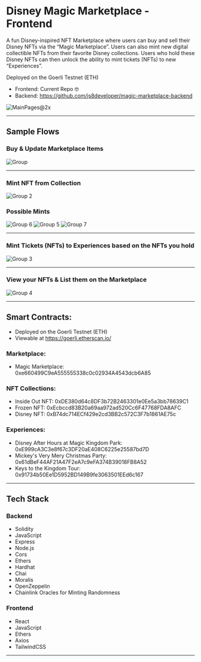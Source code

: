 # Disney Magic Marketplace - Frontend

A fun Disney-inspired NFT Marketplace where users can buy and sell their Disney NFTs via the “Magic Marketplace”. Users can also mint new digital collectible NFTs from their favorite Disney collections. Users who hold these Disney NFTs can then unlock the ability to mint tickets (NFTs) to new “Experiences”.

Deployed on the Goerli Testnet (ETH)

- Frontend: Current Repo 🤓
- Backend: https://github.com/js8developer/magic-marketplace-backend

![MainPages@2x](https://user-images.githubusercontent.com/36863375/201825895-db0aa393-608a-455c-93b4-abcadd47e661.png)

-- -- -- -- -- --
## Sample Flows

### Buy & Update Marketplace Items

![Group](https://user-images.githubusercontent.com/36863375/201873593-6880902c-7a20-45c0-a021-a66dc91c87d0.png)

-- -- -- -- -- --

### Mint NFT from Collection

![Group 2](https://user-images.githubusercontent.com/36863375/201873605-d3cb5ec5-4d7a-4c91-b71f-ffc00b21ea3b.png)

### Possible Mints

![Group 6](https://user-images.githubusercontent.com/36863375/201880219-33716e46-4a98-4556-9e7b-752f784cf864.png)
![Group 5](https://user-images.githubusercontent.com/36863375/201880292-fbac1810-47f4-4e68-b940-f41df5ae3157.png)
![Group 7](https://user-images.githubusercontent.com/36863375/201880263-eea52238-a2be-40e1-959d-073a7376f4dd.png)

-- -- -- -- -- --

### Mint Tickets (NFTs) to Experiences based on the NFTs you hold

![Group 3](https://user-images.githubusercontent.com/36863375/201873621-c2ab9e82-4718-403c-bd22-27a9ba1b5dce.png)

-- -- -- -- -- --

### View your NFTs & List them on the Marketplace

![Group 4](https://user-images.githubusercontent.com/36863375/201873641-41954076-2529-4446-a0c0-51e214a35304.png)

-- -- -- -- -- --

## Smart Contracts:
- Deployed on the Goerli Testnet (ETH)
- Viewable at https://goerli.etherscan.io/

### Marketplace: 
- Magic Marketplace: 0xe660499C9eA555555338c0c02934A4543dcb6A85

### NFT Collections:
- Inside Out NFT: 0xDE380d64c8DF3b72B2463301e0Ee5a3bb78639C1
- Frozen NFT: 0xEcbccd83B20a69aa972ad520Cc6F47768FDA8AFC
- Disney NFT: 0xB74dc714ECf429e2cd3BB2c572C3F7b1861AE75c

### Experiences:
- Disney After Hours at Magic Kingdom Park: 0xE999cA3C3e8f67c3DF20aE408C6225e25587bd7D
- Mickey's Very Mery Christmas Party: 0x61dBeF44AF21A47F2eA7c9eFA374B39018FB8A52
- Keys to the Kingdom Tour: 0x91734b50Ee1D5952BD149B9fe3063501EEd6c167

-- -- -- -- -- --

## Tech Stack

### Backend
- Solidity
- JavaScript
- Express
- Node.js
- Cors
- Ethers
- Hardhat
- Chai
- Moralis
- OpenZeppelin
- Chainlink Oracles for Minting Randomness

### Frontend
- React
- JavaScript
- Ethers
- Axios
- TailwindCSS

-- -- -- -- -- --
